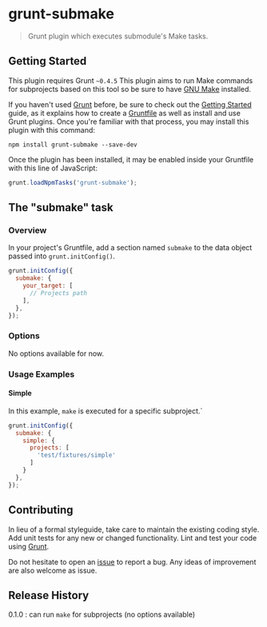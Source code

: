 # grunt-submake

> Grunt plugin which executes submodule's Make tasks.

## Getting Started
This plugin requires Grunt `~0.4.5`
This plugin aims to run Make commands for subprojects based on this tool so be sure to have [GNU Make](http://www.gnu.org/software/make/) installed.

If you haven't used [Grunt](http://gruntjs.com/) before, be sure to check out the [Getting Started](http://gruntjs.com/getting-started) guide, as it explains how to create a [Gruntfile](http://gruntjs.com/sample-gruntfile) as well as install and use Grunt plugins. Once you're familiar with that process, you may install this plugin with this command:

```shell
npm install grunt-submake --save-dev
```

Once the plugin has been installed, it may be enabled inside your Gruntfile with this line of JavaScript:

```js
grunt.loadNpmTasks('grunt-submake');
```

## The "submake" task

### Overview
In your project's Gruntfile, add a section named `submake` to the data object passed into `grunt.initConfig()`.

```js
grunt.initConfig({
  submake: {
    your_target: [
      // Projects path
    ],
  },
});
```

### Options

No options available for now.

### Usage Examples

#### Simple
In this example, `make` is executed for a specific subproject.`

```js
grunt.initConfig({
  submake: {
    simple: {
      projects: [
        'test/fixtures/simple'
      ]
    }
  },
});
```

## Contributing
In lieu of a formal styleguide, take care to maintain the existing coding style. Add unit tests for any new or changed functionality. Lint and test your code using [Grunt](http://gruntjs.com/).

Do not hesitate to open an [issue](https://github.com/pidupuis/grunt-submake/issues) to report a bug. Any ideas of improvement are also welcome as issue.

## Release History
0.1.0 : can run `make` for subprojects (no options available)
